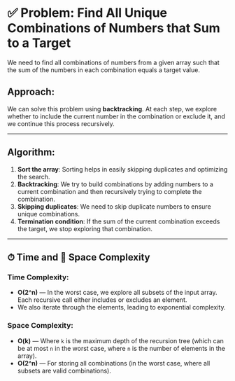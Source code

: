 # ✅ Problem: Find All Unique Combinations of Numbers that Sum to a Target

We need to find all combinations of numbers from a given array such that the sum of the numbers in each combination equals a target value.

## Approach:
We can solve this problem using **backtracking**. At each step, we explore whether to include the current number in the combination or exclude it, and we continue this process recursively.

---

## Algorithm:
1. **Sort the array**: Sorting helps in easily skipping duplicates and optimizing the search.
2. **Backtracking**: We try to build combinations by adding numbers to a current combination and then recursively trying to complete the combination.
3. **Skipping duplicates**: We need to skip duplicate numbers to ensure unique combinations.
4. **Termination condition**: If the sum of the current combination exceeds the target, we stop exploring that combination.

---

## ⏱ Time and 📀 Space Complexity

### Time Complexity:
- **O(2^n)** — In the worst case, we explore all subsets of the input array. Each recursive call either includes or excludes an element.
- We also iterate through the elements, leading to exponential complexity.

### Space Complexity:
- **O(k)** — Where `k` is the maximum depth of the recursion tree (which can be at most `n` in the worst case, where `n` is the number of elements in the array).
- **O(2^n)** — For storing all combinations (in the worst case, where all subsets are valid combinations).
